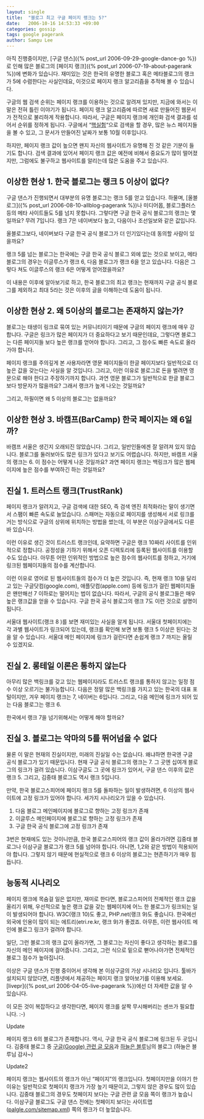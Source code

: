 ```yaml
---
layout: single
title:  "블로그 최고 구글 페이지 랭크는 5?"
date:   2006-10-16 14:53:33 +09:00
categories: gossip
tags: google pagerank
author: Samgu Lee
---
```

아직 진행중이지만, [구글 댄스]({% post_url 2006-09-29-google-dance-go %})로 인해 많은 블로그의 [페이지 랭크]({% post_url 2006-07-19-about-pagerank %})에 변화가 있습니다. 재미있는 것은 한국의 유명한 블로그 혹은 메타블로그의 랭크가 5에 수렴한다는 사실인데요, 이것으로 페이지 랭크 알고리즘을 추적해 볼 수 있습니다.

구글의 웹 검색 순위는 페이지 랭크를 이용하는 것으로 알려져 있지만, 지금에 와서는 이 말은 전혀 틀린 이야기가 됩니다. 페이지 랭크 알고리즘에 따르면 새로 만들어진 웹문서가 전적으로 불리하게 작용합니다. 따라서, 구글은 페이지 랭크에 개인화 검색 결과를 섞어서 순위를 정하게 됩니다. 구글에서 &#8220;[핵실험](http://www.google.co.kr/search?hl=ko&#038;newwindow=1&#038;rls=GGGL%2CGGGL%3A2006-11%2CGGGL%3Ako&#038;q=%ED%95%B5%EC%8B%A4%ED%97%98&#038;btnG=%EA%B2%80%EC%83%89&#038;lr=)&#8220;으로 검색을 할 경우, 많은 뉴스 페이지들을 볼 수 있고, 그 문서가 만들어진 날짜가 보통 10월 이후입니다.

하지만, 페이지 랭크 값이 높으면 왠지 자신의 웹사이트가 유명해 진 것 같은 기분이 들기도 합니다. 검색 결과에 있어서 페이지 랭크 값은 예전에 비해서 중요도가 많이 떨어졌지만, 그럼에도 불구하고 웹사이트를 알리는데 많은 도움을 주고 있습니다.

## 이상한 현상 1. 한국 블로그는 랭크 5 이상이 없다?

구글 댄스가 진행되면서 대부분의 유명 블로그는 랭크 5를 얻고 있습니다. 하물며, [올블로그]({% post_url 2006-08-10-allblog-pagerank %})나 미디어몹, 블로그플러스 등의 메타 사이트들도 5를 넘지 못합니다. 그렇다면 구글 한국 공식 블로그의 랭크는 몇일까요? 무려 7입니다. 랭크 7은 네이버보다 높고, 다음이나 조선일보와 같은 값입니다.

올블로그보다, 네이버보다 구글 한국 공식 블로그가 더 인기있다는데 동의할 사람이 있을까요?

랭크 5를 넘는 블로그는 한국에는 구글 한국 공식 블로그 외에 없는 것으로 보이고, 메타 블로그의 경우는 이글루스가 랭크 6, 다음 블로그가 랭크 6을 얻고 있습니다. 다음은 그렇다 쳐도 이글루스의 랭크 6은 어떻게 얻어졌을까요?

이 내용은 이후에 알아보기로 하고, 한국 블로그의 최고 랭크는 현재까지 구글 공식 블로그를 제외하고 최대 5라는 것은 이후의 글을 이해하는데 도움이 됩니다.

## 이상한 현상 2. 왜 5이상의 블로그는 존재하지 않는가?

블로그는 태생이 링크로 묶여 있는 커뮤니티이기 때문에 구글의 페이지 랭크에 매우 강합니다. 구글은 링크가 많은 페이지가 더 중요하다고 보기 때문인데요, 그렇다면 블로그는 다른 페이지들 보다 높은 랭크를 얻어야 합니다. 그리고, 그 점수도 빠른 속도로 올라가야 합니다.

페이지 랭크를 주의깊게 본 사용자라면 영문 페이지들이 한글 페이지보다 일반적으로 더 높은 값을 갖는다는 사실을 알 것입니다. 그리고, 이런 이유로 블로그로 돈을 벌려면 영문으로 해야 한다고 주장하기까지 합니다. 과연 영문 블로그가 일반적으로 한글 블로그보다 방문자가 많을까요? 그래서 랭크가 높게 나오는 것일까요?

그리고, 하필이면 왜 5 이상의 블로그는 없을까요?

## 이상한 현상 3. 바캠프(BarCamp) 한국 페이지는 왜 6일까?

바캠프 서울은 생긴지 오래되진 않았습니다. 그리고, 일반인들에겐 잘 알려져 있지 않습니다. 블로그를 둘러보아도 많은 링크가 있다고 보기도 어렵습니다. 하지만, 바캠프 서울의 랭크는 6. 이 점수는 어떻게 나온 것일까요? 과연 페이지 랭크는 백링크가 많은 웹페이지에 높은 점수를 부여하긴 하는 것일까요?

## 진실 1. 트러스트 랭크(TrustRank)

페이지 랭크가 알려지고, 구글 검색에 대한 SEO, 즉 검색 엔진 최적화라는 말이 생기면서 스팸이 빠른 속도로 늘었습니다. 스패머는 자동으로 페이지를 생성해서 서로 링크를 거는 방식으로 구글의 상위에 위치하는 방법을 썼는데, 이 부분은 이삼구글에서도 다룬 바 있습니다.

이런 이유로 생긴 것이 트러스트 랭크인데, 요약하면 구글은 랭크 10짜리 사이트를 인위적으로 정합니다. 공정성을 기하기 위해서 오픈 디렉토리에 등록된 웹사이트를 이용할 수도 있습니다. 아무튼 어떤 인위적인 방법으로 높은 점수의 웹사이트를 정하고, 거기에 링크된 웹페이지들의 점수를 계산합니다.

이런 이유로 영어로 된 웹사이트들의 점수가 더 높은 것입니다. 즉, 현재 랭크 10을 달리고 있는 구글닷컴(google.com), 애플닷컴(apple.com) 등에 링크가 걸린 웹페이지들은 왠만해선 7 이하로는 떨어지는 법이 없습니다. 따라서, 구글의 공식 블로그들은 매우 높은 랭크값을 얻을 수 있습니다. 구글 한국 공식 블로그의 랭크 7도 이런 것으로 설명이 됩니다.

서울대 웹사이트(랭크 8 )를 보면 재미있는 사실을 알게 됩니다. 서울대 첫페이지에는 각 과별 웹사이트가 링크되어 있는데, 랭크를 확인해 보면 보통 랭크 5 이상은 된다는 것을 알 수 있습니다. 서울대 메인 페이지에 링크가 걸린다면 손쉽게 랭크 7 까지는 올릴 수 있겠지요.

## 진실 2. 롱테일 이론은 통하지 않는다

아무리 많은 백링크를 갖고 있는 웹페이지라도 트러스트 랭크를 통하지 않고는 일정 점수 이상 오르기는 불가능합니다. 다음은 정말 많은 백링크를 가지고 있는 한국의 대표 포털이지만, 겨우 페이지 랭크는 7, 네이버는 6입니다. 그리고, 다음 메인에 링크가 되어 있는 다음 블로그는 랭크 6.

한국에서 랭크 7을 넘기위해서는 어떻게 해야 할까요?

## 진실 3. 블로그는 악마의 5를 뛰어넘을 수 없다

물론 이 말은 현재의 진실이지만, 미래의 진실일 수는 없습니다. 왜냐하면 한국엔 구글 공식 블로그가 있기 때문입니다. 현재 구글 공식 블로그의 랭크는 7. 그 곳엔 십여개 블로그의 링크가 걸려 있습니다. 이삼구글도 그 곳에 링크가 있어서, 구글 댄스 이후의 값은 랭크 5. 그리고, 김중태 블로그도 역시 랭크 5입니다.

만약, 한국 블로고스피어에 페이지 랭크 5를 돌파하는 일이 발생하려면, 6 이상의 웹사이트에 고정 링크가 있어야 합니다. 세가지 시나리오가 있을 수 있습니다.

1. 다음 블로그 메인페이지에 블로그로 향하는 고정 링크가 존재
2. 이글루스 메인페이지에 블로그로 향하는 고정 링크가 존재
3. 구글 한국 공식 블로그에 고정 링크가 존재

3번은 현재에도 있는 것이니만큼, 한국 블로고스피어의 랭크 값이 올라가려면 김중태 블로그나 이삼구글 블로그가 랭크 5를 넘어야 합니다. 아니면, 1,2와 같은 방법이 적용되어야 합니다. 그렇지 않기 때문에 현실적으로 랭크 6 이상의 블로그는 현존하기가 매우 힘듭니다.

## 능동적 시나리오

페이지 랭크에 목숨걸 일은 없지만, 재미로 한다면, 블로고스피어의 전체적인 랭크 값을 올리기 위해, 우선적으로 높은 랭크 값을 갖는 웹페이지에 어느 한 블로그가 링크되는 일이 발생되어야 합니다. W3C(랭크 10)도 좋고, PHP.net(랭크 9)도 좋습니다. 한국에선 외국에 인용이 많이 되는 에트리(etri.re.kr, 랭크 9)가 좋겠죠. 아무튼, 이런 웹사이트 메인에 블로그 링크가 걸려야 합니다.

일단, 그런 블로그의 랭크 값이 올라가면, 그 블로그는 자신이 좋다고 생각하는 블로그를 자신의 메인 페이지에 걸어줍니다. 그리고, 그런 식으로 밑으로 뻗어나아가면 전체적인 블로그 점수가 높아집니다.

이상은 구글 댄스가 진행 중이어서 생각해 본 이삼구글의 가상 시나리오 입니다. 툴바가 설치되지 않았다면, 리플넷에서 제공하는 페이지 랭크 알아보기를 이용해 보세요. [livepr]({% post_url 2006-04-05-live-pagerank %})에선 더 자세한 값을 알 수 있습니다.

이 모든 것이 복잡하다고 생각한다면, 페이지 랭크를 살짝 무시해버리는 센쓰가 필요합니다. :-)

Update

페이지 랭크 6의 블로그가 존재합니다. 역시, 구글 한국 공식 블로그에 링크된 두 곳입니다. 김중태 블로그 중  [구글(Google) 관련 글 모음](http://www.dal.co.kr/blog/archives/001118.html)과 [하늘은 블루](http://skyizblue.egloos.com)님의 블로그 (하늘은 블루님 감사~)

Update2

페이지 랭크는 웹사이트의 랭크가 아닌 &#8220;페이지&#8221;의 랭크입니다. 첫페이지만을 이야기 한 이유는 일반적으로 첫페이지 랭크가 가장 높기 때문이고, 그렇지 않은 경우도 많이 있습니다. 김중태 블로그의 경우도 첫페이지 보다는 구글 관련 글 모음 쪽이 랭크가 높습니다. 이삼구글 블로그도 구글 댄스 전에는 첫페이지 보다는 사이트맵([palgle.com/sitemap.xml](https://palgle.com/sitemap.xml)) 쪽의 랭크가 더 높았습니다.
